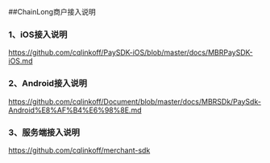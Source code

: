 
##ChainLong商户接入说明

### 1、iOS接入说明
https://github.com/cqlinkoff/PaySDK-iOS/blob/master/docs/MBRPaySDK-iOS.md


### 2、Android接入说明
https://github.com/cqlinkoff/Document/blob/master/docs/MBRSDk/PaySdk-Android%E8%AF%B4%E6%98%8E.md

### 3、服务端接入说明
https://github.com/cqlinkoff/merchant-sdk
